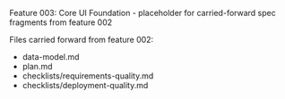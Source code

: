 Feature 003: Core UI Foundation - placeholder for carried-forward spec fragments from feature 002

Files carried forward from feature 002:
- data-model.md
- plan.md
- checklists/requirements-quality.md
- checklists/deployment-quality.md
